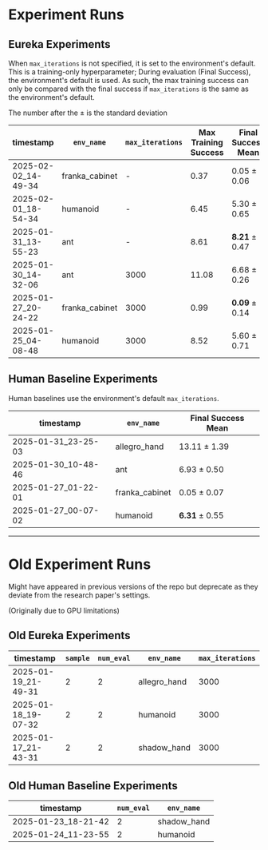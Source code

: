 # Experiment Runs

## Eureka Experiments
When `max_iterations` is not specified, it is set to the environment's default.
This is a training-only hyperparameter;
During evaluation (Final Success), the environment's default is used.
As such, the max training success can only be compared with the final success if `max_iterations` is the same as the environment's default.

The number after the $\pm$ is the standard deviation


| timestamp | `env_name` | `max_iterations` | Max Training Success | Final Success Mean | Final Correlation Mean |
|-----------|-----------|----------------|-------------------|----------------|--------------|
| 2025-02-02_14-49-34 | franka_cabinet | - | 0.37 | 0.05 ± 0.06 | 0.60 ± 0.19 |
| 2025-02-01_18-54-34 | humanoid | - | 6.45 | 5.30 ± 0.65 | 1.00 ± 0.00 |
| 2025-01-31_13-55-23 | ant | - | 8.61 | **8.21** ± 0.47 | 0.92 ± 0.01 |
| 2025-01-30_14-32-06 | ant | 3000 | 11.08 | 6.68 ± 0.26 | 0.97 ± 0.00 |
| 2025-01-27_20-24-22 | franka_cabinet | 3000 | 0.99 | **0.09** ± 0.14 | 0.77 ± 0.28 |
| 2025-01-25_04-08-48 | humanoid | 3000 | 8.52 | 5.60 ± 0.71 | 0.98 ± 0.01 |


## Human Baseline Experiments
Human baselines use the environment's default `max_iterations`.

| timestamp | `env_name` | Final Success Mean |
|-----------|-----------|----------------|
| 2025-01-31_23-25-03 | allegro_hand | 13.11 ± 1.39 |
| 2025-01-30_10-48-46 | ant | 6.93 ± 0.50 |
| 2025-01-27_01-22-01 | franka_cabinet | 0.05 ± 0.07 |
| 2025-01-27_00-07-02 | humanoid | **6.31** ± 0.55 |


---

# Old Experiment Runs
Might have appeared in previous versions of the repo but deprecate as they deviate from the research paper's settings.

(Originally due to GPU limitations)

## Old Eureka Experiments

| timestamp | `sample` | `num_eval` | `env_name` | `max_iterations` |
|-----------|---------|-----------|-----------|----------------|
| 2025-01-19_21-49-31 | 2 | 2 | allegro_hand | 3000 |
| 2025-01-18_19-07-32 | 2 | 2 | humanoid | 3000 |
| 2025-01-17_21-43-31 | 2 | 2 | shadow_hand | 3000 |

## Old Human Baseline Experiments

| timestamp | `num_eval` | `env_name` |
|-----------|-----------|-----------|
| 2025-01-23_18-21-42 | 2 | shadow_hand |
| 2025-01-24_11-23-55 | 2 | humanoid |